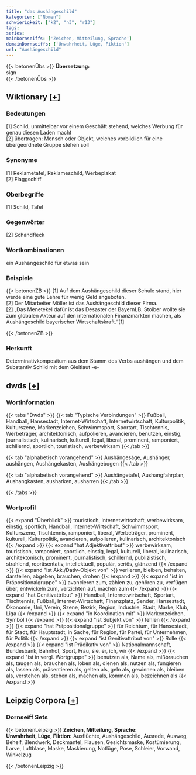 ```yaml
---
title: "das Aushängeschild"
kategorien: ["Nomen"]
schwierigkeit: ["k2", "h3", "r13"]
tags:
series:
mainDornseiffs: ['Zeichen, Mitteilung, Sprache']
domainDornseiffs: ['Unwahrheit, Lüge, Fiktion']
url: "Aushängeschild"
---
```


{{< betonenÜbs >}}
**Übersetzung:**  
sign  
{{< /betonenÜbs >}}

## Wiktionary [[+](https://de.wiktionary.org/wiki/Aushängeschild)]

### Bedeutungen
[1] Schild, unmittelbar vor einem Geschäft stehend, welches Werbung für genau diesen Laden macht  
[2] übertragen: Mensch oder Objekt, welches vorbildlich für eine übergeordnete Gruppe stehen soll  

### Synonyme
[1] Reklametafel, Reklameschild, Werbeplakat  
[2] Flaggschiff  

### Oberbegriffe
[1] Schild, Tafel  

### Gegenwörter
[2] Schandfleck  

### Wortkombinationen
ein Aushängeschild für etwas sein  

### Beispiele
{{< betonenZB >}}
[1] Auf dem Aushängeschild dieser Schule stand, hier werde eine gute Lehre für wenig Geld angeboten.  
[2] Der Mitarbeiter Möller ist das Aushängeschild dieser Firma.  
[2] „Das Menetekel dafür ist das Desaster der BayernLB. Stoiber wollte sie zum globalen Akteur auf den internationalen Finanzmärkten machen, als Aushängeschild bayerischer Wirtschaftskraft.“[1]  

{{< /betonenZB >}}
### Herkunft
Determinativkompositum aus dem Stamm des Verbs aushängen und dem Substantiv Schild mit dem Gleitlaut -e-  



## dwds [[+](https://www.dwds.de/wb/Aushängeschild)]

### Wortinformation
{{< tabs "Dwds" >}}
{{< tab "Typische Verbindungen" >}}
Fußball, Handball, Hansestadt, Internet-Wirtschaft, Internetwirtschaft, Kulturpolitik, Kulturszene, Markenzeichen, Schwimmsport, Sportart, Tischtennis, Werbeträger, architektonisch, aufpolieren, avancieren, benutzen, einstig, journalistisch, kulinarisch, kulturell, legal, liberal, prominent, ramponiert, schillernd, sportlich, touristisch, werbewirksam
{{< /tab >}}

{{< tab "alphabetisch vorangehend" >}}
Aushängesäge, Aushänger, aushängen, Aushängekasten, Aushängebogen
{{< /tab >}}

{{< tab "alphabetisch vorangehend" >}}
Aushängetafel, Aushangfahrplan, Aushangkasten, ausharken, ausharren
{{< /tab >}}

{{< /tabs >}}

### Wortprofil
{{< expand "Überblick" >}} touristisch, Internetwirtschaft, werbewirksam, einstig, sportlich, Handball, Internet-Wirtschaft, Schwimmsport, Kulturszene, Tischtennis, ramponiert, liberal, Werbeträger, prominent, kulturell, Kulturpolitik, avancieren, aufpolieren, kulinarisch, architektonisch {{< /expand >}}
{{< expand "hat Adjektivattribut" >}} werbewirksam, touristisch, ramponiert, sportlich, einstig, legal, kulturell, liberal, kulinarisch, architektonisch, prominent, journalistisch, schillernd, publizistisch, strahlend, repräsentativ, intellektuell, populär, seriös, glänzend {{< /expand >}}
{{< expand "ist Akk./Dativ-Objekt von" >}} verlieren, bleiben, behalten, darstellen, abgeben, brauchen, drohen {{< /expand >}}
{{< expand "ist in Präpositionalgruppe" >}} avancieren zum, zählen zu, gehören zu, verfügen über, entwickeln zum, verzichten auf, machen zum {{< /expand >}}
{{< expand "hat Genitivattribut" >}} Handball, Internetwirtschaft, Sportart, Tischtennis, Fußball, Internet-Wirtschaft, Finanzplatz, Sender, Hansestadt, Ökonomie, Uni, Verein, Szene, Bezirk, Region, Industrie, Stadt, Marke, Klub, Liga {{< /expand >}}
{{< expand "in Koordination mit" >}} Markenzeichen, Symbol {{< /expand >}}
{{< expand "ist Subjekt von" >}} fehlen {{< /expand >}}
{{< expand "hat Präpositionalgruppe" >}} für Reichtum, für Hansestadt, für Stadt, für Hauptstadt, in Sache, für Region, für Partei, für Unternehmen, für Politik {{< /expand >}}
{{< expand "ist Genitivattribut von" >}} Rolle {{< /expand >}}
{{< expand "ist Prädikativ von" >}} Nationalmannschaft, Bundesbank, Bahnhof, Sport, Frau, sie, er, ich, wir {{< /expand >}}
{{< expand "ist in vergl. Wortgruppe" >}} benutzen als, Name als, mißbrauchen als, taugen als, brauchen als, loben als, dienen als, nutzen als, fungieren als, lassen als, präsentieren als, gelten als, geln als, gewinnen als, bleiben als, verstehen als, stehen als, machen als, kommen als, bezeichnen als {{< /expand >}}

## Leipzig Corpora [[+](https://corpora.uni-leipzig.de/en/res?word=Aushängeschild&corpusId=deu_newscrawl-public_2018)]

### Dornseiff Sets
{{< betonenLeipzig >}}
**Zeichen, Mitteilung, Sprache:**  
**Unwahrheit, Lüge, Fiktion:** Ausflüchte, Aushängeschild, Ausrede, Ausweg, Behelf, Blendwerk, Deckmantel, Flausen, Gesichtsmaske, Kostümierung, Larve, Luftblase, Maske, Maskierung, Notlüge, Pose, Schleier, Vorwand, Winkelzug  

{{< /betonenLeipzig >}}
